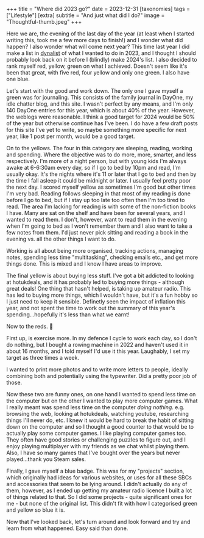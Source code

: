 +++
title =  "Where did 2023 go?"
date =  2023-12-31
[taxonomies]
tags =  ["Lifestyle"]
[extra]
subtitle =  "And just what did I do?"
image = "Thoughtful-thumb.jpeg"
+++

Here we are, the evening of the last day of the year (at least when I started writing this, took me a few more days to finish!) and I wonder what did happen? I also wonder what will come next year? This time last year I did make a list in [dynalist](https://dynalist.io/) of what I wanted to do in 2023, and I thought I should probably look back on it before I (blindly) make 2024's list. I also decided to rank myself red, yellow, green on what I achieved. Doesn't seem like it's been that great, with five red, four yellow and only one green. I also have one blue.

Let's start with the good and work down. The only one I gave myself a green was for journaling. This consists of the family journal in DayOne, my idle chatter blog, and this site. I wasn't perfect by any means, and I'm only 140 DayOne entries for this year, which is about 40% of the year. However, the weblogs were reasonable. I think a good target for 2024 would be 50% of the year but otherwise continue has I've been. I do have a few draft posts for this site I've yet to write, so maybe something more specific for next year, like 1 post per month, would be a good target.

On to the yellows. The four in this category are sleeping, reading, working and spending. Where the objective was to do more, more, smarter, and less respectively. I'm more of a night person, but with young kids I'm always awake at 6-6:30am every day, so if I go to bed by 10pm and read, I'm usually okay. It's the nights where it's 11 or later that I go to bed and then by the time I fall asleep it could be midnight or later. I usually feel pretty poor the next day. I scored myself yellow as sometimes I'm good but other times I'm very bad. Reading follows sleeping in that most of my reading is done before I go to bed, but if I stay up too late too often then I'm too tired to read. The area I'm lacking for reading is with some of the non-fiction books I have. Many are sat on the shelf and have been for several years, and I wanted to read them. I don't, however, want to read them in the evening when I'm going to bed as I won't remember them and I also want to take a few notes from them. I'd just never pick sitting and reading a book in the evening vs. all the other things I want to do.

Working is all about being more organised, tracking actions, managing notes, spending less time "multitasking", checking emails etc., and get more things done. This is mixed and I know I have areas to improve.

The final yellow is about buying less stuff. I've got a bit addicted to looking at hotukdeals, and it has probably led to buying more things - although great deals! One thing that hasn't helped, is taking up amateur radio. This has led to buying more things, which I wouldn't have, but it's a fun hobby so I just need to keep it sensible. Definetly seen the impact of inflation this year, and not spent the time to work out the summary of this year's spending...hopefully it's less than what we earnt!

Now to the reds. 🚨

First up, is exercise more. In my defence I cycle to work each day, so I don't do nothing, but I bought a rowing machine in 2022 and haven't used it in about 16 months, and I told myself I'd use it this year. Laughably, I set my target as three times a week.

I wanted to print more photos and to write more letters to people, ideally combining both and potentially using the typewriter. Did a pretty poor job of those.

Now these two are funny ones, on one hand I wanted to spend less time on the computer but on the other I wanted to play more computer games. What I really meant was spend less time on the computer *doing nothing*. e.g. browsing the web, looking at hotukdeals, watching youtube, researching things I'll never do, etc. I knew it would be hard to break the habit of sitting down on the computer and so I thought a good counter to that would be to actually play some computer games. I like playing computer games too. They often have good stories or challenging puzzles to figure out, and I enjoy playing multiplayer with my friends as we chat whilst playing them. Also, I have so many games that I've bought over the years but never played...thank you Steam sales.

Finally, I gave myself a blue badge. This was for my "projects" section, which originally had ideas for various websites, or uses for all these SBCs and accessories that seem to be lying around. I didn't actually do any of them, however, as I ended up getting my amateur radio licence I built a lot of things related to that. So I did some projects - quite significant ones for me - but none of the original list. This didn't fit with how I categorised green and yellow so blue it is.

Now that I've looked back, let's turn around and look forward and try and learn from what happened. Easy said than done.
